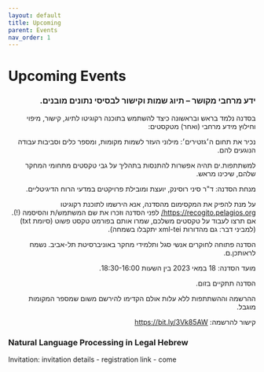 ```yaml
---
layout: default
title: Upcoming
parent: Events
nav_order: 1
---
```


# Upcoming Events

<div dir="rtl">
<h3>ידע מרחבי מקושר – תיוג שמות וקישור לבסיסי נתונים מובנים.</h3>


בסדנה נלמד בראש ובראשונה כיצד להשתמש בתוכנה רקוגיטו לתיוג, קישור, מיפוי וחילוץ מידע מרחבי (ואחר) מטקסטים: 

נכיר את תחום ה׳גזטירים׳: מילוני העזר לשמות מקומות, ומספר כלים וסביבות עבודה הנוגעים להם. 

למשתתפות.ים תהיה אפשרות להתנסות בתהליך על גבי טקסטים מתחומי המחקר שלהם, שיכינו מראש.


מנחת הסדנה: ד"ר סיני רוסינק, יועצת ומובילת פרויקטים במדעי הרוח הדיגיטליים.


על מנת להפיק את המקסימום מהסדנה, אנא הירשמו לתוכנת רקוגיטו https://recogito.pelagios.org/ לפני הסדנה וזכרו את שם המשתמש/ת והסיסמה (!). אם תרצו לעבוד על טקסטים משלכם, שמרו אותם בפורמט טקסט פשוט (סיומת txt) (למביני דבר: גם מהדורות xml-tei יתקבלו בשמחה).


הסדנה פתוחה לחוקרים אנשי סגל ותלמידי מחקר באוניברסיטת תל-אביב. נשמח לראותכן.ם.


מועד הסדנה: 18 במאי 2023 בין השעות 18:30-16:00.


הסדנה תתקיים בזום.


ההרשמה וההשתתפות ללא עלות אולם הקדימו להירשם משום שמספר המקומות מוגבל.


קישור להרשמה: https://bit.ly/3Vk85AW
</div>


### Natural Language Processing in Legal Hebrew
Invitation: invitation details - registration link - come
